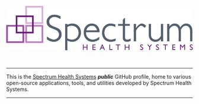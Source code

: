 <div align="center">

![Logo](https://github.com/spectrum-health-systems/.github/blob/main/Profile/Resources/SHS_4C_logo.png)

<br>

</div>

***

This is the [Spectrum Health Systems](https://www.spectrumhealthsystems.org/) ***public*** GitHub profile, home to various open-source applications, tools, and utilities developed by Spectrum Health Systems.

***
